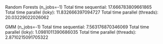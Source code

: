 Random Forests (n_jobs=-1)
    Total time sequential:  17.666783809661865
    Total time parallel (loky):  11.832666397094727
    Total time parallel (threads):  20.03229022026062

GMM (n_jobs=-1)
    Total time sequential:  7.563176870346069
    Total time parallel (loky):  1.0981011390686035
    Total time parallel (threads):  2.8710215091705322